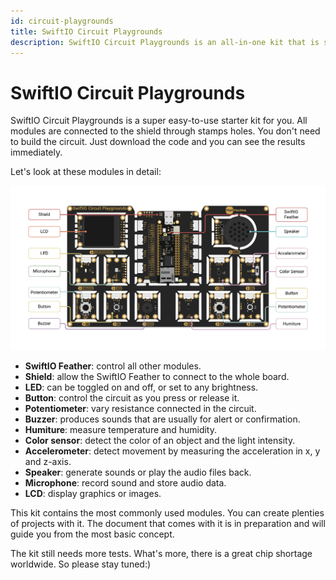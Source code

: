 ```yaml
---
id: circuit-playgrounds
title: SwiftIO Circuit Playgrounds
description: SwiftIO Circuit Playgrounds is an all-in-one kit that is suitable to get started. You can get familiar with basic electronics and Swift programming.
---
```


# SwiftIO Circuit Playgrounds

SwiftIO Circuit Playgrounds is a super easy-to-use starter kit for you. All modules are connected to the shield through stamps holes. You don't need to build the circuit. Just download the code and you can see the results immediately.

Let's look at these modules in detail:

![SwiftIO Circuit Playgrounds](img/Playgrounds.png)

- **SwiftIO Feather**: control all other modules.
- **Shield**: allow the SwiftIO Feather to connect to the whole board.
- **LED**: can be toggled on and off, or set to any brightness.
- **Button**: control the circuit as you press or release it. 
- **Potentiometer**: vary resistance connected in the circuit.
- **Buzzer**: produces sounds that are usually for alert or confirmation.
- **Humiture**: measure temperature and humidity.
- **Color sensor**: detect the color of an object and the light intensity.
- **Accelerometer**: detect movement by measuring the acceleration in x, y and z-axis.
- **Speaker**: generate sounds or play the audio files back.
- **Microphone**: record sound and store audio data.
- **LCD**: display graphics or images.



This kit contains the most commonly used modules. You can create plenties of projects with it. The document that comes with it is in preparation and will guide you from the most basic concept.

The kit still needs more tests. What's more, there is a great chip shortage worldwide. So please stay tuned:)
 